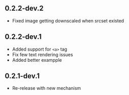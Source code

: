 ## 0.2.2-dev.2

- Fixed image getting downscaled when srcset existed

## 0.2.2-dev.1

- Added support for `<a>` tag
- Fix few text rendering issues
- Added better exampple

## 0.2.1-dev.1

- Re-release with new mechanism
